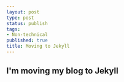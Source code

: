 ```yaml
--- 
layout: post
type: post
status: publish
tags: 
- Non-technical
published: true
title: Moving to Jekyll
---
```


I'm moving my blog to Jekyll
----------------------------